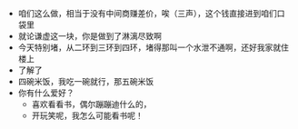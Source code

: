 * 咱们这么做，相当于没有中间商赚差价，唉（三声），这个钱直接进到咱们口袋里
* 就论谦虚这一块，你是做到了淋漓尽致啊
* 今天特别堵，从二环到三环到四环，堵得那叫一个水泄不通啊，还好我家就住楼上
* 了解了
* 四碗米饭，我吃一碗就行，那五碗米饭
* 你有什么爱好？
  * 喜欢看看书，偶尔蹦蹦迪什么的，
  * 开玩笑呢，我怎么可能看书呢！


